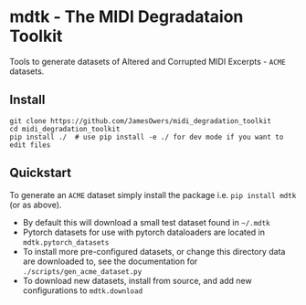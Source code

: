 # mdtk - The MIDI Degradataion Toolkit
Tools to generate datasets of Altered and Corrupted MIDI Excerpts - `ACME` datasets.

## Install

```
git clone https://github.com/JamesOwers/midi_degradation_toolkit
cd midi_degradation_toolkit
pip install ./  # use pip install -e ./ for dev mode if you want to edit files
```

## Quickstart

To generate an `ACME` dataset simply install the package i.e. `pip install mdtk` (or as above).

* By default this will download a small test dataset found in `~/.mdtk`
* Pytorch datasets for use with pytorch dataloaders are located in `mdtk.pytorch_datasets`
* To install more pre-configured datasets, or change this directory data are downloaded to, see the documentation for 
`./scripts/gen_acme_dataset.py`
* To download new datasets, install from source, and add new configurations to `mdtk.download`


